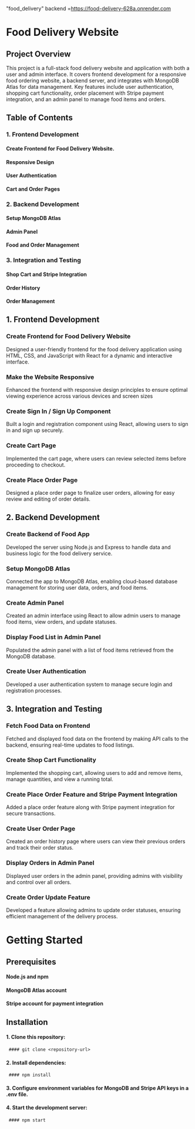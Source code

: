 "food_delivery" 
backend =https://food-delivery-628a.onrender.com



# Food Delivery Website
## Project Overview

This project is a full-stack food delivery website and application with both a user and admin interface. It covers frontend development for a responsive food ordering website, a backend server, and integrates with MongoDB Atlas for data management. Key features include user authentication, shopping cart functionality, order placement with Stripe payment integration, and an admin panel to manage food items and orders.

## Table of Contents
### 1. Frontend Development
#### Create Frontend for Food Delivery Website.
#### Responsive Design
#### User Authentication
#### Cart and Order Pages

### 2. Backend Development
#### Setup MongoDB Atlas
#### Admin Panel
#### Food and Order Management

### 3. Integration and Testing
#### Shop Cart and Stripe Integration
#### Order History
#### Order Management

## 1. Frontend Development
### Create Frontend for Food Delivery Website
Designed a user-friendly frontend for the food delivery application using HTML, CSS, and JavaScript with React for a dynamic and interactive interface.
### Make the Website Responsive
Enhanced the frontend with responsive design principles to ensure optimal viewing experience across various devices and screen sizes
### Create Sign In / Sign Up Component
Built a login and registration component using React, allowing users to sign in and sign up securely.
### Create Cart Page
Implemented the cart page, where users can review selected items before proceeding to checkout.
### Create Place Order Page
Designed a place order page to finalize user orders, allowing for easy review and editing of order details.

## 2. Backend Development
### Create Backend of Food App
Developed the server using Node.js and Express to handle data and business logic for the food delivery service.
### Setup MongoDB Atlas
Connected the app to MongoDB Atlas, enabling cloud-based database management for storing user data, orders, and food items.
### Create Admin Panel
Created an admin interface using React to allow admin users to manage food items, view orders, and update statuses.
### Display Food List in Admin Panel
Populated the admin panel with a list of food items retrieved from the MongoDB database.
### Create User Authentication
Developed a user authentication system to manage secure login and registration processes.

## 3. Integration and Testing
### Fetch Food Data on Frontend
Fetched and displayed food data on the frontend by making API calls to the backend, ensuring real-time updates to food listings.
### Create Shop Cart Functionality
Implemented the shopping cart, allowing users to add and remove items, manage quantities, and view a running total.
### Create Place Order Feature and Stripe Payment Integration
Added a place order feature along with Stripe payment integration for secure transactions.
### Create User Order Page
Created an order history page where users can view their previous orders and track their order status.
### Display Orders in Admin Panel
Displayed user orders in the admin panel, providing admins with visibility and control over all orders.
### Create Order Update Feature
Developed a feature allowing admins to update order statuses, ensuring efficient management of the delivery process.

# Getting Started
## Prerequisites
#### Node.js and npm
#### MongoDB Atlas account
#### Stripe account for payment integration

## Installation
#### 1. Clone this repository:
     #### git clone <repository-url>
#### 2. Install dependencies:
     #### npm install
#### 3. Configure environment variables for MongoDB and Stripe API keys in a .env file.
#### 4. Start the development server:
     #### npm start
